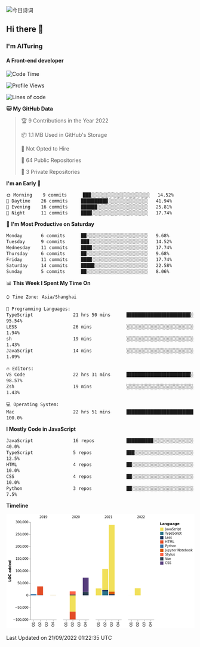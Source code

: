 <img alt="今日诗词" src="https://v2.jinrishici.com/one.svg?font-size=30&spacing=2&color=skyblue" style="max-width:100%; display: block; margin: 0 auto;">

## Hi there 👋
### I'm AITuring
#### A Front-end developer

<!-- <img src="./dhx.gif" width="400px"/> -->

<!--START_SECTION:waka-->
![Code Time](http://img.shields.io/badge/Code%20Time-3%2C812%20hrs%2019%20mins-blue)

![Profile Views](http://img.shields.io/badge/Profile%20Views-0-blue)

![Lines of code](https://img.shields.io/badge/From%20Hello%20World%20I%27ve%20Written-486%20Thousand%20lines%20of%20code-blue)

**🐱 My GitHub Data** 

> 🏆 9 Contributions in the Year 2022
 > 
> 📦 1.1 MB Used in GitHub's Storage 
 > 
> 🚫 Not Opted to Hire
 > 
> 📜 64 Public Repositories 
 > 
> 🔑 3 Private Repositories  
 > 
**I'm an Early 🐤** 

```text
🌞 Morning    9 commits      ███░░░░░░░░░░░░░░░░░░░░░░   14.52% 
🌆 Daytime    26 commits     ██████████░░░░░░░░░░░░░░░   41.94% 
🌃 Evening    16 commits     ██████░░░░░░░░░░░░░░░░░░░   25.81% 
🌙 Night      11 commits     ████░░░░░░░░░░░░░░░░░░░░░   17.74%

```
📅 **I'm Most Productive on Saturday** 

```text
Monday       6 commits      ██░░░░░░░░░░░░░░░░░░░░░░░   9.68% 
Tuesday      9 commits      ███░░░░░░░░░░░░░░░░░░░░░░   14.52% 
Wednesday    11 commits     ████░░░░░░░░░░░░░░░░░░░░░   17.74% 
Thursday     6 commits      ██░░░░░░░░░░░░░░░░░░░░░░░   9.68% 
Friday       11 commits     ████░░░░░░░░░░░░░░░░░░░░░   17.74% 
Saturday     14 commits     █████░░░░░░░░░░░░░░░░░░░░   22.58% 
Sunday       5 commits      ██░░░░░░░░░░░░░░░░░░░░░░░   8.06%

```


📊 **This Week I Spent My Time On** 

```text
⌚︎ Time Zone: Asia/Shanghai

💬 Programming Languages: 
TypeScript               21 hrs 50 mins      ████████████████████████░   95.54% 
LESS                     26 mins             ░░░░░░░░░░░░░░░░░░░░░░░░░   1.94% 
sh                       19 mins             ░░░░░░░░░░░░░░░░░░░░░░░░░   1.43% 
JavaScript               14 mins             ░░░░░░░░░░░░░░░░░░░░░░░░░   1.09%

🔥 Editors: 
VS Code                  22 hrs 31 mins      ████████████████████████░   98.57% 
Zsh                      19 mins             ░░░░░░░░░░░░░░░░░░░░░░░░░   1.43%

💻 Operating System: 
Mac                      22 hrs 51 mins      █████████████████████████   100.0%

```

**I Mostly Code in JavaScript** 

```text
JavaScript               16 repos            ██████████░░░░░░░░░░░░░░░   40.0% 
TypeScript               5 repos             ███░░░░░░░░░░░░░░░░░░░░░░   12.5% 
HTML                     4 repos             ██░░░░░░░░░░░░░░░░░░░░░░░   10.0% 
CSS                      4 repos             ██░░░░░░░░░░░░░░░░░░░░░░░   10.0% 
Python                   3 repos             ██░░░░░░░░░░░░░░░░░░░░░░░   7.5%

```


**Timeline**

![Chart not found](https://raw.githubusercontent.com/AITuring/AITuring/main/charts/bar_graph.png) 


 Last Updated on 21/09/2022 01:22:35 UTC
<!--END_SECTION:waka-->


